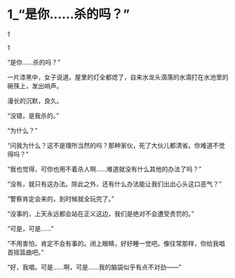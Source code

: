 # 1_“是你……杀的吗？”

1

1

“是你……杀的吗？”

一片漆黑中，女子说道。屋里的灯全都熄了，自来水龙头滴落的水滴打在水池里的碗筷上，发出响声。

漫长的沉默，良久。

“没错，是我杀的。”

“为什么？”

“问我为什么？这不是理所当然的吗？那种家伙，死了大伙儿都清省。你难道不觉得吗？”

“我也觉得，可你也用不着杀人啊……难道就没有什么其他的办法了吗？”

“没有，就只有这办法。除此之外，还有什么办法能让我们出出心头这口恶气？”

“警察肯定会来的，到时候就全玩完了。”

“没事的，上天永远都会站在正义这边，我们是绝对不会遭受责罚的。”

“可是，可是……”

“不用害怕，肯定不会有事的。闭上眼睛，好好睡一觉吧。像往常那样，你给我唱首摇篮曲吧。”

“好，我唱。可是……啊，可是……我的脑袋似乎有点不对劲——”